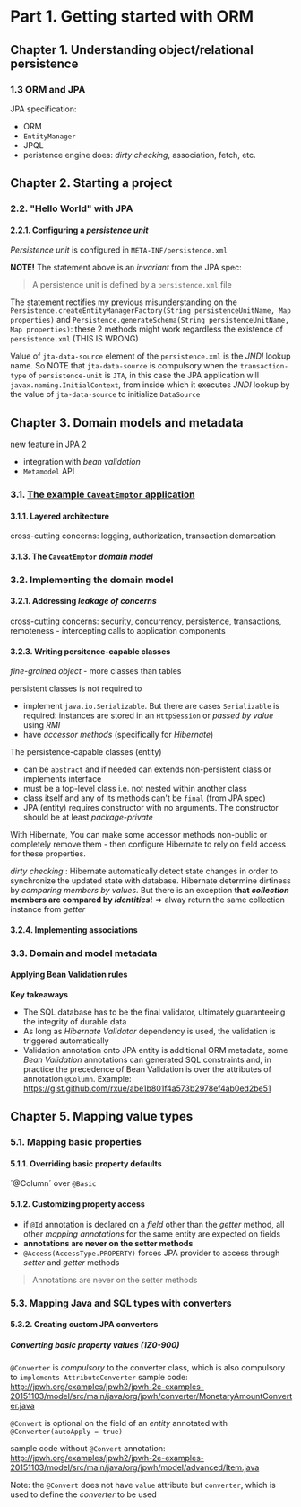 # Part 1. Getting started with ORM
## Chapter 1. Understanding object/relational persistence
### 1.3 ORM and JPA
JPA specification:
 * ORM
 * `EntityManager`
 * JPQL
 * peristence engine does: *dirty checking*, association, fetch, etc.
## Chapter 2. Starting a project
### 2.2. "Hello World" with JPA
#### 2.2.1. Configuring a *persistence unit*
*Persistence unit* is configured in `META-INF/persistence.xml`

**NOTE!** The statement above is an *invariant* from the JPA spec: 

> A persistence unit is defined by a `persistence.xml` file

The statement rectifies my previous misunderstanding on the `Persistence.createEntityManagerFactory(String persistenceUnitName, Map properties)` and `Persistence.generateSchema(String persistenceUnitName, Map properties)`: these 2 methods might work regardless the existence of `persistence.xml` (THIS IS WRONG)


Value of `jta-data-source` element of the `persistence.xml` is the *JNDI* lookup name. So NOTE that `jta-data-source` is compulsory when the `transaction-type` of `persistence-unit` is `JTA`, in this case the JPA application will  `javax.naming.InitialContext`, from inside which it executes *JNDI* lookup by the value of `jta-data-source` to initialize `DataSource`
## Chapter 3. Domain models and metadata
new feature in JPA 2
* integration with *bean validation*
* `Metamodel` API
### 3.1. [The example `CaveatEmptor` application](http://www.jpwh.org/examples/jpwh/caveatemptor-jpa-061211/)
#### 3.1.1. Layered architecture
cross-cutting concerns: logging, authorization, transaction demarcation
#### 3.1.3. The `CaveatEmptor` *domain model*

### 3.2. Implementing the domain model
#### 3.2.1. Addressing *leakage of concerns*
cross-cutting concerns: security, concurrency, persistence, transactions, remoteness - intercepting calls to application components
#### 3.2.3. Writing persitence-capable classes
*fine-grained object* - more classes than tables

persistent classes is not required to 
 * implement `java.io.Serializable`. But there are cases `Serializable` is required: instances are stored in an `HttpSession` or *passed by value* using *RMI*
 * have *accessor methods* (specifically for *Hibernate*)

The persistence-capable classes (entity)
 * can be `abstract` and if needed can extends non-persistent class or implements interface
 * must be a top-level class i.e. not nested within another class
 * class itself and any of its methods can't be `final` (from JPA spec)
 * JPA (entity) requires constructor with no arguments. The constructor should be at least *package-private*

With Hibernate, You can make some accessor methods non-public or completely remove them - then configure Hibernate to rely on field access for these properties.

*dirty checking* : Hibernate automatically detect state changes in order to synchronize the updated state with database. Hibernate determine dirtiness by *comparing members by values*. But there is an exception **that *collection* members are compared by *identities*!** => alway return the same collection instance from *getter*

#### 3.2.4. Implementing associations
### 3.3. Domain and model metadata
#### Applying Bean Validation rules

**Key takeaways**

* The SQL database has to be the final validator, ultimately guaranteeing the integrity of durable data
* As long as *Hibernate Validator* dependency is used, the validation is triggered automatically
* Validation annotation onto JPA entity is additional ORM metadata, some *Bean Validation* annotations can generated SQL constraints and, in practice the precedence of Bean Validation is over the attributes of annotation `@Column`. Example: https://gist.github.com/rxue/abe1b801f4a573b2978ef4ab0ed2be51

## Chapter 5. Mapping value types
### 5.1. Mapping basic properties
#### 5.1.1. Overriding basic property defaults
´@Column´ over `@Basic`
#### 5.1.2. Customizing property access
* if `@Id` annotation is declared on a *field* other than the *getter* method, all other *mapping annotations* for the same entity are expected on fields
* **annotations are never on the setter methods**
* `@Access(AccessType.PROPERTY)` forces JPA provider to access through *setter* and *getter* methods

> Annotations are never on the setter methods

### 5.3. Mapping Java and SQL types with converters
#### 5.3.2. Creating custom JPA converters
##### Converting basic property values (1Z0-900)

`@Converter` is *compulsory* to the converter class, which is also compulsory to `implements AttributeConverter`
sample code: http://jpwh.org/examples/jpwh2/jpwh-2e-examples-20151103/model/src/main/java/org/jpwh/converter/MonetaryAmountConverter.java

`@Convert` is optional on the field of an *entity* annotated with `@Converter(autoApply = true)`

sample code without `@Convert` annotation: http://jpwh.org/examples/jpwh2/jpwh-2e-examples-20151103/model/src/main/java/org/jpwh/model/advanced/Item.java

Note: the `@Convert` does not have `value` attribute but `converter`, which is used to define the *converter* to be used
